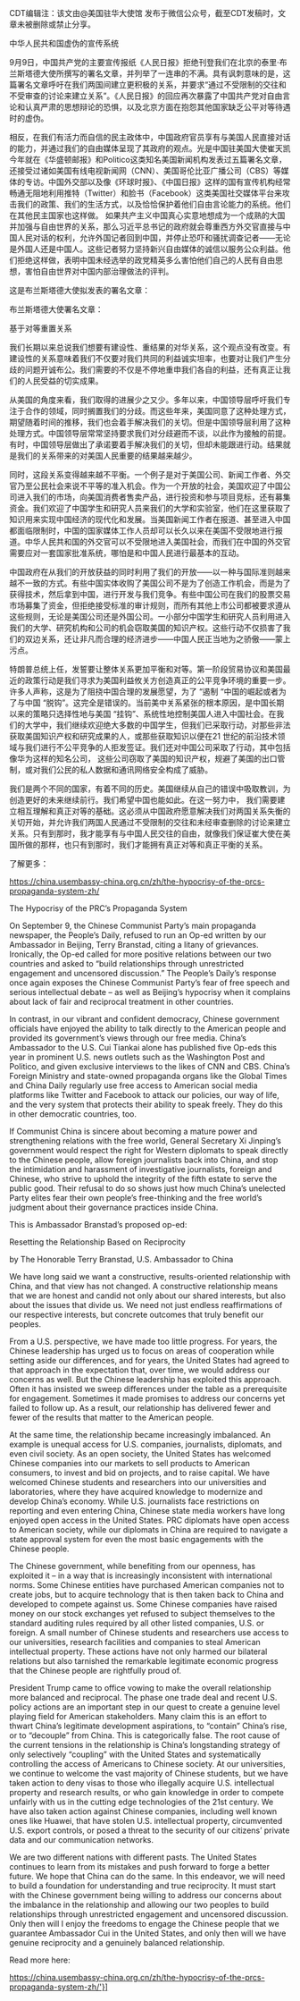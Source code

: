 CDT编辑注：该文由@美国驻华大使馆 发布于微信公众号，截至CDT发稿时，文章未被删除或禁止分享。

中华人民共和国虚伪的宣传系统

9月9日，中国共产党的主要宣传报纸《人民日报》拒绝刊登我们在北京的泰里·布兰斯塔德大使所撰写的署名文章，并列举了一连串的不满。具有讽刺意味的是，这篇署名文章呼吁在我们两国间建立更积极的关系，并要求“通过不受限制的交往和不受审查的讨论来建立关系”。《人民日报》的回应再次暴露了中国共产党对自由言论和认真严肃的思想辩论的恐惧，以及北京方面在抱怨其他国家缺乏公平对等待遇时的虚伪。

相反，在我们有活力而自信的民主政体中，中国政府官员享有与美国人民直接对话的能力，并通过我们的自由媒体呈现了其政府的观点。光是中国驻美国大使崔天凯今年就在《华盛顿邮报》和Politico这类知名美国新闻机构发表过五篇署名文章，还接受过诸如美国有线电视新闻网（CNN）、美国哥伦比亚广播公司（CBS）等媒体的专访。中国外交部以及像《环球时报》、《中国日报》这样的国有宣传机构经常畅通无阻地利用推特（Twitter）和脸书（Facebook）这类美国社交媒体平台来攻击我们的政策、我们的生活方式，以及恰恰保护着他们自由言论能力的系统。他们在其他民主国家也这样做。 如果共产主义中国真心实意地想成为一个成熟的大国并加强与自由世界的关系，那么习近平总书记的政府就会尊重西方外交官直接与中国人民对话的权利，允许外国记者回到中国，并停止恐吓和骚扰调查记者——无论是外国人还是中国人。这些记者努力坚持新兴自由媒体的诚信以服务公众利益。他们拒绝这样做，表明中国未经选举的政党精英多么害怕他们自己的人民有自由思想，害怕自由世界对中国内部治理做法的评判。

这是布兰斯塔德大使拟发表的署名文章：

布兰斯塔德大使署名文章：

基于对等重置关系

我们长期以来总说我们想要有建设性、重结果的对华关系，这个观点没有改变。有建设性的关系意味着我们不仅要对我们共同的利益诚实坦率，也要对让我们产生分歧的问题开诚布公。我们需要的不仅是不停地重申我们各自的利益，还有真正让我们的人民受益的切实成果。

从美国的角度来看，我们取得的进展少之又少。多年以来，中国领导层呼吁我们专注于合作的领域，同时搁置我们的分歧。而这些年来，美国同意了这种处理方式，期望随着时间的推移，我们也会着手解决我们的关切。但是中国领导层利用了这种处理方式。中国领导层常常坚持要求我们对分歧避而不谈，以此作为接触的前提。有时，中国领导层做出了承诺要着手解决我们的关切，但却未能跟进行动。结果就是我们的关系带来的对美国人民重要的结果越来越少。

同时，这段关系变得越来越不平衡。一个例子是对于美国公司、新闻工作者、外交官乃至公民社会来说不平等的准入机会。作为一个开放的社会，美国欢迎了中国公司进入我们的市场，向美国消费者售卖产品，进行投资和参与项目竞标，还有募集资金。我们欢迎了中国学生和研究人员来我们的大学和实验室，他们在这里获取了知识用来实现中国经济的现代化和发展。当美国新闻工作者在报道、甚至进入中国都面临限制时，中国的国家媒体工作人员却可以长久以来在美国不受限地进行报道。中华人民共和国的外交官可以不受限地进入美国社会，而我们在中国的外交官需要应对一套国家批准系统，哪怕是和中国人民进行最基本的互动。

中国政府在从我们的开放获益的同时利用了我们的开放——以一种与国际准则越来越不一致的方式。有些中国实体收购了美国公司不是为了创造工作机会，而是为了获得技术，然后拿到中国，进行开发与我们竞争。有些中国公司在我们的股票交易市场募集了资金，但拒绝接受标准的审计规则，而所有其他上市公司都被要求遵从这些规则，无论是美国公司还是外国公司。一小部分中国学生和研究人员利用进入我们的大学、研究机构和公司的机会窃取美国的知识产权。这些行动不仅损害了我们的双边关系，还让非凡而合理的经济进步——中国人民正当地为之骄傲——蒙上污点。

特朗普总统上任，发誓要让整体关系更加平衡和对等。第一阶段贸易协议和美国最近的政策行动是我们寻求为美国利益攸关方创造真正的公平竞争环境的重要一步。许多人声称，这是为了阻挠中国合理的发展愿望，为了 &#8220;遏制 &#8220;中国的崛起或者为了与中国 &#8220;脱钩&#8221;。这完全是错误的。当前美中关系紧张的根本原因，是中国长期以来的策略只选择性地与美国 &#8220;挂钩&#8221;、系统性地控制美国人进入中国社会。在我们的大学中，我们继续欢迎绝大多数的中国学生，但我们已采取行动，对那些非法获取美国知识产权和研究成果的人，或那些获取知识以便在21 世纪的前沿技术领域与我们进行不公平竞争的人拒发签证。我们还对中国公司采取了行动，其中包括像华为这样的知名公司， 这些公司窃取了美国的知识产权，规避了美国的出口管制，或对我们公民的私人数据和通讯网络安全构成了威胁。

我们是两个不同的国家，有着不同的历史。美国继续从自己的错误中吸取教训，为创造更好的未来继续前行。我们希望中国也能如此。在这一努力中， 我们需要建立相互理解和真正对等的基础。这必须从中国政府愿意解决我们对两国关系失衡的关切开始，并允许我们两国人民通过不受限制的交往和未经审查删除的讨论来建立关系。只有到那时，我才能享有与中国人民交往的自由，就像我们保证崔大使在美国所做的那样，也只有到那时，我们才能拥有真正对等和真正平衡的关系。

了解更多：

https://china.usembassy-china.org.cn/zh/the-hypocrisy-of-the-prcs-propaganda-system-zh/

The Hypocrisy of the PRC’s Propaganda System

On September 9, the Chinese Communist Party’s main propaganda newspaper, the People’s Daily, refused to run an Op-ed written by our Ambassador in Beijing, Terry Branstad, citing a litany of grievances. Ironically, the Op-ed called for more positive relations between our two countries and asked to “build relationships through unrestricted engagement and uncensored discussion.” The People’s Daily’s response once again exposes the Chinese Communist Party’s fear of free speech and serious intellectual debate – as well as Beijing’s hypocrisy when it complains about lack of fair and reciprocal treatment in other countries.

In contrast, in our vibrant and confident democracy, Chinese government officials have enjoyed the ability to talk directly to the American people and provided its government’s views through our free media. China’s Ambassador to the U.S. Cui Tiankai alone has published five Op-eds this year in prominent U.S. news outlets such as the Washington Post and Politico, and given exclusive interviews to the likes of CNN and CBS. China’s Foreign Ministry and state-owned propaganda organs like the Global Times and China Daily regularly use free access to American social media platforms like Twitter and Facebook to attack our policies, our way of life, and the very system that protects their ability to speak freely. They do this in other democratic countries, too.

If Communist China is sincere about becoming a mature power and strengthening relations with the free world, General Secretary Xi Jinping’s government would respect the right for Western diplomats to speak directly to the Chinese people, allow foreign journalists back into China, and stop the intimidation and harassment of investigative journalists, foreign and Chinese, who strive to uphold the integrity of the fifth estate to serve the public good. Their refusal to do so shows just how much China’s unelected Party elites fear their own people’s free-thinking and the free world’s judgment about their governance practices inside China.

This is Ambassador Branstad’s proposed op-ed:

Resetting the Relationship Based on Reciprocity

by The Honorable Terry Branstad, U.S. Ambassador to China

We have long said we want a constructive, results-oriented relationship with China, and that view has not changed. A constructive relationship means that we are honest and candid not only about our shared interests, but also about the issues that divide us. We need not just endless reaffirmations of our respective interests, but concrete outcomes that truly benefit our peoples.

From a U.S. perspective, we have made too little progress. For years, the Chinese leadership has urged us to focus on areas of cooperation while setting aside our differences, and for years, the United States had agreed to that approach in the expectation that, over time, we would address our concerns as well. But the Chinese leadership has exploited this approach. Often it has insisted we sweep differences under the table as a prerequisite for engagement. Sometimes it made promises to address our concerns yet failed to follow up. As a result, our relationship has delivered fewer and fewer of the results that matter to the American people.

At the same time, the relationship became increasingly imbalanced. An example is unequal access for U.S. companies, journalists, diplomats, and even civil society. As an open society, the United States has welcomed Chinese companies into our markets to sell products to American consumers, to invest and bid on projects, and to raise capital. We have welcomed Chinese students and researchers into our universities and laboratories, where they have acquired knowledge to modernize and develop China’s economy. While U.S. journalists face restrictions on reporting and even entering China, Chinese state media workers have long enjoyed open access in the United States. PRC diplomats have open access to American society, while our diplomats in China are required to navigate a state approval system for even the most basic engagements with the Chinese people.

The Chinese government, while benefiting from our openness, has exploited it – in a way that is increasingly inconsistent with international norms. Some Chinese entities have purchased American companies not to create jobs, but to acquire technology that is then taken back to China and developed to compete against us. Some Chinese companies have raised money on our stock exchanges yet refused to subject themselves to the standard auditing rules required by all other listed companies, U.S. or foreign. A small number of Chinese students and researchers use access to our universities, research facilities and companies to steal American intellectual property. These actions have not only harmed our bilateral relations but also tarnished the remarkable legitimate economic progress that the Chinese people are rightfully proud of.

President Trump came to office vowing to make the overall relationship more balanced and reciprocal. The phase one trade deal and recent U.S. policy actions are an important step in our quest to create a genuine level playing field for American stakeholders. Many claim this is an effort to thwart China’s legitimate development aspirations, to “contain” China’s rise, or to “decouple” from China. This is categorically false. The root cause of the current tensions in the relationship is China’s longstanding strategy of only selectively “coupling” with the United States and systematically controlling the access of Americans to Chinese society. At our universities, we continue to welcome the vast majority of Chinese students, but we have taken action to deny visas to those who illegally acquire U.S. intellectual property and research results, or who gain knowledge in order to compete unfairly with us in the cutting edge technologies of the 21st century. We have also taken action against Chinese companies, including well known ones like Huawei, that have stolen U.S. intellectual property, circumvented U.S. export controls, or posed a threat to the security of our citizens’ private data and our communication networks.

We are two different nations with different pasts. The United States continues to learn from its mistakes and push forward to forge a better future. We hope that China can do the same. In this endeavor, we will need to build a foundation for understanding and true reciprocity. It must start with the Chinese government being willing to address our concerns about the imbalance in the relationship and allowing our two peoples to build relationships through unrestricted engagement and uncensored discussion. Only then will I enjoy the freedoms to engage the Chinese people that we guarantee Ambassador Cui in the United States, and only then will we have genuine reciprocity and a genuinely balanced relationship.

Read more here:

https://china.usembassy-china.org.cn/zh/the-hypocrisy-of-the-prcs-propaganda-system-zh/'}]
